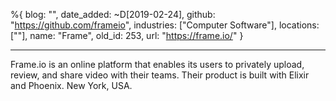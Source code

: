 %{
  blog: "",
  date_added: ~D[2019-02-24],
  github: "https://github.com/frameio",
  industries: ["Computer Software"],
  locations: [""],
  name: "Frame",
  old_id: 253,
  url: "https://frame.io/"
}

---

Frame.io is an online platform that enables its users to privately upload, review, and share video with their teams. Their product is built with Elixir and Phoenix. New York, USA.
